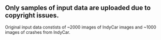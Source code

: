## Only samples of input data are uploaded due to copyright issues. 

Original input data constists of ~2000 images of IndyCar images and ~1000 images of crashes from IndyCar.

